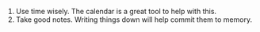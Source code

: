1. Use time wisely. The calendar is a great tool to help with this.
2. Take good notes. Writing things down will help commit them to memory.
